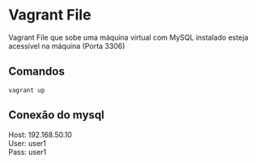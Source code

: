 # Vagrant File
Vagrant File que sobe uma máquina virtual com MySQL instalado esteja acessível na máquina (Porta 3306) 


## Comandos
```
vagrant up
```

## Conexão do mysql
Host: 192.168.50.10 <br>
User: user1 <br>
Pass: user1 <br>
